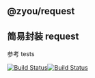 ## @zyou/request

## 简易封装 request

参考 tests

[![Build Status](https://travis-ci.org/raohong/request.svg?branch=master)](https://travis-ci.org/raohong/request)[![Build Status](https://travis-ci.org/raohong/request.svg?branch=master)](https://travis-ci.org/raohong/request)
